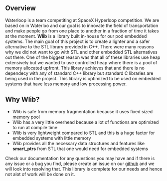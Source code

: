 ## Overview
Waterloop is a team competiting at SpaceX Hyperloop competition. We are based on in Waterloo and our goal is to innovate the field of transportation and make people go from one place to another in a fraction of time it takes at the moment. **Wlib** is a library built in-house for our pod embedded systems. The main goal of this project is to create a lighter and a safer alternative to the STL library provided in C++. There were many reasons why we did not want to go with STL and other embedded STL alternatives out there. One of the biggest reason was that all of these libraries use heap extensively but we wanted to use controlled heap where there is a pool of memory allocated upfront. This library achieves that and there is no dependecy with any of standard C++ library but standard C libraries are being used in the project. This library is optimized to be used on embedded systems that have less memory and low processing power.

## Why Wlib?

- Wlib is safe from memory fragmentation because it uses fixed sized memory pool
- Wlib has a very little overhead because a lot of functions are optimized to run at compile time
- Wlib is very lightweight compared to STL and this is a huge factor for embedded systems with little memory
- Wlib provides all the necessary data structures and features like **smart_ptrs** from STL that one would need for embedded systems

Check our documentation for any questions you may have and if there is any issue or a bug you find, please create an issue on our [github](https://github.com/teamwaterloop/embedded-cplusplus) and we will look into resolving that. This library is complete for our needs and hence not alot of work will be done on it.